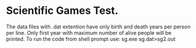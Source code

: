 # Scientific Games Test.
The data files with .dat extention have only birth and death years per person per line.
Only first year with maximum number of alive people will be printed.
To run the code from shell prompt use:
sg.exe sg.dat>sg2.out
